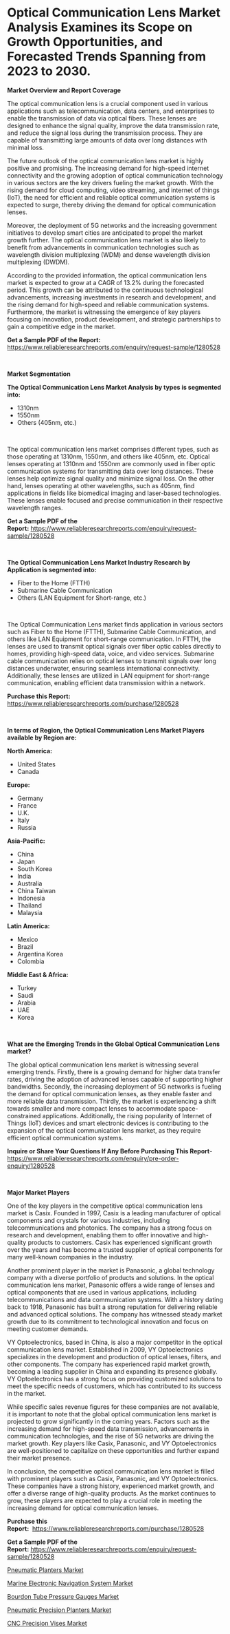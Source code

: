 <p><h1>Optical Communication Lens Market Analysis Examines its Scope on Growth Opportunities, and Forecasted Trends Spanning from 2023 to 2030.</h1></p><p><strong>Market Overview and Report Coverage</strong></p>
<p><p>The optical communication lens is a crucial component used in various applications such as telecommunication, data centers, and enterprises to enable the transmission of data via optical fibers. These lenses are designed to enhance the signal quality, improve the data transmission rate, and reduce the signal loss during the transmission process. They are capable of transmitting large amounts of data over long distances with minimal loss.</p><p>The future outlook of the optical communication lens market is highly positive and promising. The increasing demand for high-speed internet connectivity and the growing adoption of optical communication technology in various sectors are the key drivers fueling the market growth. With the rising demand for cloud computing, video streaming, and internet of things (IoT), the need for efficient and reliable optical communication systems is expected to surge, thereby driving the demand for optical communication lenses.</p><p>Moreover, the deployment of 5G networks and the increasing government initiatives to develop smart cities are anticipated to propel the market growth further. The optical communication lens market is also likely to benefit from advancements in communication technologies such as wavelength division multiplexing (WDM) and dense wavelength division multiplexing (DWDM).</p><p>According to the provided information, the optical communication lens market is expected to grow at a CAGR of 13.2% during the forecasted period. This growth can be attributed to the continuous technological advancements, increasing investments in research and development, and the rising demand for high-speed and reliable communication systems. Furthermore, the market is witnessing the emergence of key players focusing on innovation, product development, and strategic partnerships to gain a competitive edge in the market.</p></p>
<p><strong>Get a Sample PDF of the Report:</strong> <a href="https://www.reliableresearchreports.com/enquiry/request-sample/1280528">https://www.reliableresearchreports.com/enquiry/request-sample/1280528</a></p>
<p>&nbsp;</p>
<p><strong>Market Segmentation</strong></p>
<p><strong>The Optical Communication Lens Market Analysis by types is segmented into:</strong></p>
<p><ul><li>1310nm</li><li>1550nm</li><li>Others (405nm, etc.)</li></ul></p>
<p>&nbsp;</p>
<p><p>The optical communication lens market comprises different types, such as those operating at 1310nm, 1550nm, and others like 405nm, etc. Optical lenses operating at 1310nm and 1550nm are commonly used in fiber optic communication systems for transmitting data over long distances. These lenses help optimize signal quality and minimize signal loss. On the other hand, lenses operating at other wavelengths, such as 405nm, find applications in fields like biomedical imaging and laser-based technologies. These lenses enable focused and precise communication in their respective wavelength ranges.</p></p>
<p><strong>Get a Sample PDF of the Report:</strong>&nbsp;<a href="https://www.reliableresearchreports.com/enquiry/request-sample/1280528">https://www.reliableresearchreports.com/enquiry/request-sample/1280528</a></p>
<p>&nbsp;</p>
<p><strong>The Optical Communication Lens Market Industry Research by Application is segmented into:</strong></p>
<p><ul><li>Fiber to the Home (FTTH)</li><li>Submarine Cable Communication</li><li>Others (LAN Equipment for Short-range, etc.)</li></ul></p>
<p>&nbsp;</p>
<p><p>The Optical Communication Lens market finds application in various sectors such as Fiber to the Home (FTTH), Submarine Cable Communication, and others like LAN Equipment for short-range communication. In FTTH, the lenses are used to transmit optical signals over fiber optic cables directly to homes, providing high-speed data, voice, and video services. Submarine cable communication relies on optical lenses to transmit signals over long distances underwater, ensuring seamless international connectivity. Additionally, these lenses are utilized in LAN equipment for short-range communication, enabling efficient data transmission within a network.</p></p>
<p><strong>Purchase this Report:</strong>&nbsp; <a href="https://www.reliableresearchreports.com/purchase/1280528">https://www.reliableresearchreports.com/purchase/1280528</a></p>
<p>&nbsp;</p>
<p><strong>In terms of Region, the Optical Communication Lens Market Players available by Region are:</strong></p>
<p>
    <p> <strong> North America: </strong>
        <ul>
            <li>United States</li>
            <li>Canada</li>
        </ul>
        </p> 
    <p> <strong> Europe: </strong>
        <ul>
            <li>Germany</li>
            <li>France</li>
            <li>U.K.</li>
            <li>Italy</li>
            <li>Russia</li>
        </ul>
        </p> 
    <p> <strong> Asia-Pacific: </strong>
        <ul>
            <li>China</li>
            <li>Japan</li>
            <li>South Korea</li>
            <li>India</li>
            <li>Australia</li>
            <li>China Taiwan</li>
            <li>Indonesia</li>
            <li>Thailand</li>
            <li>Malaysia</li>
        </ul>
        </p> 
    <p> <strong> Latin America: </strong>
        <ul>
            <li>Mexico</li>
            <li>Brazil</li>
            <li>Argentina Korea</li>
            <li>Colombia</li>
        </ul>
        </p> 
    <p> <strong> Middle East & Africa: </strong>
        <ul>
            <li>Turkey</li>
            <li>Saudi</li>
            <li>Arabia</li>
            <li>UAE</li>
            <li>Korea</li>
        </ul>
    </p>
    </p>
<p>&nbsp;</p>
<p><strong>What are the Emerging Trends in the Global Optical Communication Lens market?</strong></p>
<p><p>The global optical communication lens market is witnessing several emerging trends. Firstly, there is a growing demand for higher data transfer rates, driving the adoption of advanced lenses capable of supporting higher bandwidths. Secondly, the increasing deployment of 5G networks is fueling the demand for optical communication lenses, as they enable faster and more reliable data transmission. Thirdly, the market is experiencing a shift towards smaller and more compact lenses to accommodate space-constrained applications. Additionally, the rising popularity of Internet of Things (IoT) devices and smart electronic devices is contributing to the expansion of the optical communication lens market, as they require efficient optical communication systems.</p></p>
<p><strong>Inquire or Share Your Questions If Any Before Purchasing This Report</strong>- <a href="https://www.reliableresearchreports.com/enquiry/pre-order-enquiry/1280528">https://www.reliableresearchreports.com/enquiry/pre-order-enquiry/1280528</a></p>
<p>&nbsp;</p>
<p><strong>Major Market Players</strong></p>
<p><p>One of the key players in the competitive optical communication lens market is Casix. Founded in 1997, Casix is a leading manufacturer of optical components and crystals for various industries, including telecommunications and photonics. The company has a strong focus on research and development, enabling them to offer innovative and high-quality products to customers. Casix has experienced significant growth over the years and has become a trusted supplier of optical components for many well-known companies in the industry.</p><p>Another prominent player in the market is Panasonic, a global technology company with a diverse portfolio of products and solutions. In the optical communication lens market, Panasonic offers a wide range of lenses and optical components that are used in various applications, including telecommunications and data communication systems. With a history dating back to 1918, Panasonic has built a strong reputation for delivering reliable and advanced optical solutions. The company has witnessed steady market growth due to its commitment to technological innovation and focus on meeting customer demands.</p><p>VY Optoelectronics, based in China, is also a major competitor in the optical communication lens market. Established in 2009, VY Optoelectronics specializes in the development and production of optical lenses, filters, and other components. The company has experienced rapid market growth, becoming a leading supplier in China and expanding its presence globally. VY Optoelectronics has a strong focus on providing customized solutions to meet the specific needs of customers, which has contributed to its success in the market.</p><p>While specific sales revenue figures for these companies are not available, it is important to note that the global optical communication lens market is projected to grow significantly in the coming years. Factors such as the increasing demand for high-speed data transmission, advancements in communication technologies, and the rise of 5G networks are driving the market growth. Key players like Casix, Panasonic, and VY Optoelectronics are well-positioned to capitalize on these opportunities and further expand their market presence.</p><p>In conclusion, the competitive optical communication lens market is filled with prominent players such as Casix, Panasonic, and VY Optoelectronics. These companies have a strong history, experienced market growth, and offer a diverse range of high-quality products. As the market continues to grow, these players are expected to play a crucial role in meeting the increasing demand for optical communication lenses.</p></p>
<p><strong>Purchase this Report:</strong>&nbsp;&nbsp;<a href="https://www.reliableresearchreports.com/purchase/1280528">https://www.reliableresearchreports.com/purchase/1280528</a></p>
<p></p>
<p><strong>Get a Sample PDF of the Report:</strong>&nbsp;<a href="https://www.reliableresearchreports.com/enquiry/request-sample/1280528">https://www.reliableresearchreports.com/enquiry/request-sample/1280528</a></p>
<p><p><a href="https://www.linkedin.com/pulse/pneumatic-planters-market-research-report-provides-68tne/">Pneumatic Planters Market</a></p><p><a href="https://medium.com/@bobbyrobinson56/marine-electronic-navigation-system-market-size-growth-forecast-2023-2030-2c34a791c728">Marine Electronic Navigation System Market</a></p><p><a href="https://medium.com/@nelsonhauck/bourdon-tube-pressure-gauges-market-size-growth-forecast-2023-2030-0a942b041dcc">Bourdon Tube Pressure Gauges Market</a></p><p><a href="https://www.linkedin.com/pulse/pneumatic-precision-planters-market-challenges-opportunities-fc2de/">Pneumatic Precision Planters Market</a></p><p><a href="https://www.linkedin.com/pulse/cnc-precision-vises-market-research-report-provides-n58ie/">CNC Precision Vises Market</a></p></p>